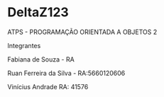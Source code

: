 ﻿DeltaZ123
=========

ATPS - PROGRAMAÇÃO ORIENTADA A OBJETOS 2

Integrantes

Fabiana de Souza - RA 

Ruan Ferreira da Silva - RA:5660120606

Vinícius Andrade RA: 41576
